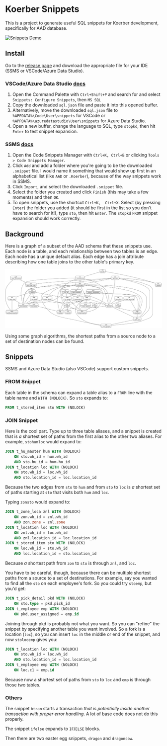 # Koerber Snippets

This is a project to generate useful SQL snippets for Koerber development, specifically for AAD database.

![Snippets Demo](demo.gif)

## Install

Go to the [release page](https://github.com/derekvance21/koerber-snippets/releases) and download the appropriate file for your IDE (SSMS or VSCode/Azure Data Studio).

### VSCode/Azure Data Studio [docs](https://code.visualstudio.com/docs/editor/userdefinedsnippets#_create-your-own-snippets)

1. Open the Command Palette with `Ctrl+Shift+P` and search for and select `Snippets: Configure Snippets`, then `MS SQL`
2. Copy the downloaded `sql.json` file and paste it into this opened buffer.
3. Alternatively, move the downloaded `sql.json` file to `%APPDATA%\Code\User\snippets` for VSCode or `%APPDATA%\azuredatastudio\User\snippets` for Azure Data Studio.
4. Open a new buffer, change the language to SQL, type `stopkd`, then hit `Enter` to test snippet expansion.

### SSMS [docs](https://learn.microsoft.com/en-us/sql/ssms/scripting/add-transact-sql-snippets?view=sql-server-ver16)

1. Open the Code Snippets Manager with `Ctrl+K, Ctrl+B` or clicking `Tools > Code Snippets Manager`.
2. Click `Add` and add a folder where you're going to be the downloaded `.snippet` file. I would name it something that would show up first in an alphabetical list (like `AAD` or `.Koerber`), because of the way snippets work in SSMS.
3. Click `Import`, and select the downloaded `.snippet` file. 
4. Select the folder you created and click `Finish` (this may take a few moments) and then `OK`.
5. To open snippets, use the shortcut `Ctrl+K,  Ctrl+X`. Select (by pressing `Enter`) the folder you added (it should be first in the list so you don't have to search for it!), type `sto`, then hit `Enter`. The `stopkd` `FROM` snippet expansion should work correctly.

## Background

Here is a graph of a subset of the AAD schema that these snippets use. Each node is a table, and each relationship between two tables is an edge. Each node has a unique default alias. Each edge has a join attribute describing how one table joins to the other table's primary key.

![AAD Schema as a graph](schema.png)

Using some graph algorithms, the shortest paths from a source node to a set of destination nodes can be found.

## Snippets

SSMS and Azure Data Studio (also VSCode) support custom snippets.

### FROM Snippet

Each table in the schema can expand a table alias to a `FROM` line with the table name and `WITH (NOLOCK)`. So `sto` expands to:
```sql
FROM t_stored_item sto WITH (NOLOCK)
```

### JOIN Snippet

Here is the cool part. Type up to three table aliases, and a snippet is created that is *a* shortest set of paths from the first alias to the other two aliases. For example, `stohumloc` would expand to:
```sql
JOIN t_hu_master hum WITH (NOLOCK)
	ON sto.wh_id = hum.wh_id
	AND sto.hu_id = hum.hu_id
JOIN t_location loc WITH (NOLOCK)
	ON sto.wh_id = loc.wh_id
	AND sto.location_id = loc.location_id
```
Because the two edges from `sto` to `hum` and from `sto` to `loc` is *a* shortest set of paths starting at `sto` that visits both `hum` and `loc`.

Typing `zonsto` would expand to:
```sql
JOIN t_zone_loca znl WITH (NOLOCK)
	ON zon.wh_id = znl.wh_id
	AND zon.zone = znl.zone
JOIN t_location loc WITH (NOLOCK)
	ON znl.wh_id = loc.wh_id
	AND znl.location_id = loc.location_id
JOIN t_stored_item sto WITH (NOLOCK)
	ON loc.wh_id = sto.wh_id
	AND loc.location_id = sto.location_id
```
Because *a* shortest path from `zon` to `sto` is through `znl`, and `loc`.

You have to be careful, though, because there can be multiple shortest paths from a source to a set of destinations. For example, say you wanted to find all the `sto` on each employee's fork. So you could try `stoemp`, but you'd get:
```sql
JOIN t_pick_detail pkd WITH (NOLOCK)
	ON sto.type = pkd.pick_id
JOIN t_employee emp WITH (NOLOCK)
	ON pkd.user_assigned = emp.id
```
Joining through pkd is probably not what you want. So you can "refine" the snippet by specifying another table you want involved. So a fork is a location (`loc`), so you can insert `loc` in the middle or end of the snippet, and now `stolocemp` gives you:
```sql
JOIN t_location loc WITH (NOLOCK)
	ON sto.wh_id = loc.wh_id
	AND sto.location_id = loc.location_id
JOIN t_employee emp WITH (NOLOCK)
	ON loc.c1 = emp.id
```
Because now a shortest set of paths from `sto` to `loc` and `emp` is through those two tables.

### Others

The snippet `btran` starts a transaction *that is potentially inside another transaction with proper error handling*. A lot of base code does not do this properly.

The snippet `ifelse` expands to `IF`/`ELSE` blocks.

Then there are two easter egg snippets, `dragon` and `dragoncow`.
